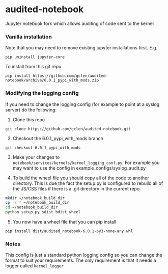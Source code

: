 # audited-notebook
Jupyter notebook fork which allows auditing of code sent to the kernel

### Vanilla installation

Note that you may need to remove existing jupyter installations first. E.g.

```
pip uninstall jupyter-core
```

To install from this git repo

```
pip install https://github.com/gclen/audited-notebook/archive/6.0.1_pypi_with_mods.zip
```

### Modifying the logging config

If you need to change the logging config (for example to point at a syslog server) do the following:

1. Clone this repo

```
git clone https://github.com/gclen/audited-notebook.git
```

2. Checkout the 6.0.1_pypi_with_mods branch

```
git checkout 6.0.1_pypi_with_mods
```

3. Make your changes to ```notebook/services/kernels/kernel_logging_conf.py```. For example you may want to use the config in example_configs/syslog_audit.py

4. To build the wheel file you should copy all of the code to another directory. This is due the fact the setup.py is configured to rebuild all of the JS/CSS files if there is a .git directory in the current repo.

```bash
mkdir ~/notebook_build_dir
cp -r * ~/notebook_build_dir
cd ~/notebook_build_dir
python setup.py sdist bdist_wheel
```
5. You now have a wheel file that you can pip install

```
pip install dist/audited_notebook-6.0.1-py3-none-any.whl
```

### Notes
This config is just a standard python logging config so you can change the format to suit your requirements. The only requirement is that it needs
a logger called ```kernel_logger```